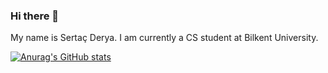 ### Hi there 👋

My name is Sertaç Derya.
I am currently a CS student at Bilkent University.

[![Anurag's GitHub stats](https://github-readme-stats.vercel.app/api?username=SertacDerya)](https://github.com/anuraghazra/github-readme-stats)